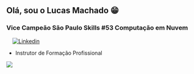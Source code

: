 ## Olá, sou o Lucas Machado 😁
###  Vice Campeão São Paulo Skills #53 Computação em Nuvem

&nbsp;
&nbsp;
[![Linkedin](https://img.shields.io/badge/LinkedIn-0077B5?style=for-the-badge&logo=linkedin&logoColor=white)](https://www.linkedin.com/in/lucas10/)
  - Instrutor de Formação Profissional
&nbsp;
&nbsp;

<img src="https://skillicons.dev/icons?i=aws,azure,gcp,linux,kubernetes,docker,redis,terraform,flask,nodejs" />
